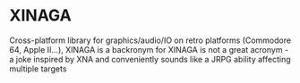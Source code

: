 # XINAGA
Cross-platform library for graphics/audio/IO on retro platforms (Commodore 64, Apple II...), XINAGA is a backronym for XINAGA is not a great acronym - a joke inspired by XNA and conveniently sounds like a JRPG ability affecting multiple targets
